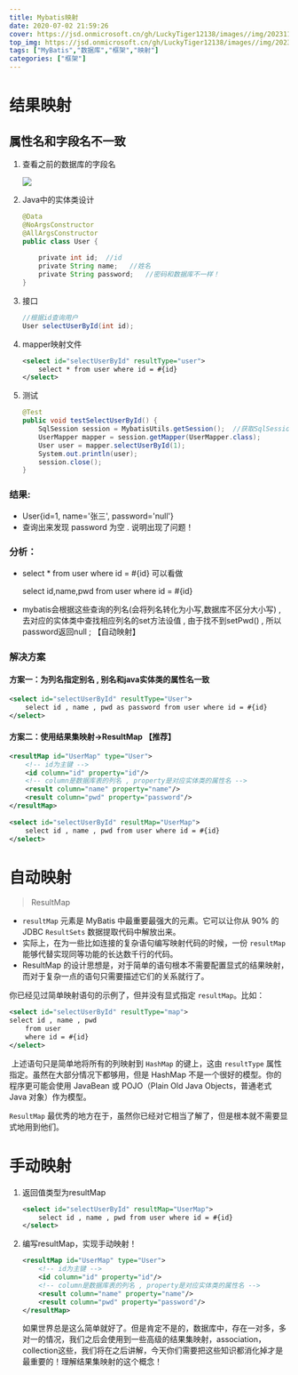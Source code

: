 ```yaml
---
title: Mybatis映射
date: 2020-07-02 21:59:26
cover: https://jsd.onmicrosoft.cn/gh/LuckyTiger12138/images//img/202311111908021.png
top_img: https://jsd.onmicrosoft.cn/gh/LuckyTiger12138/images//img/202311101346217.webp
tags: ["MyBatis","数据库","框架","映射"]
categories: ["框架"]
---
```


# 结果映射

## 属性名和字段名不一致

1. 查看之前的数据库的字段名

   ![](https://jsd.onmicrosoft.cn/gh/LuckyTiger12138/images/img/20200702232104.jpg)

2. Java中的实体类设计

   ```java
   @Data
   @NoArgsConstructor
   @AllArgsConstructor
   public class User {
    
       private int id;  //id
       private String name;   //姓名
       private String password;   //密码和数据库不一样！
   }
   ```

3. 接口

   ```java
   //根据id查询用户
   User selectUserById(int id);
   ```

4. mapper映射文件

   ```xml
   <select id="selectUserById" resultType="user">
       select * from user where id = #{id}
   </select>
   ```

   

5. 测试

   ```java
   @Test
   public void testSelectUserById() {
       SqlSession session = MybatisUtils.getSession();  //获取SqlSession连接
       UserMapper mapper = session.getMapper(UserMapper.class);
       User user = mapper.selectUserById(1);
       System.out.println(user);
       session.close();
   }
   ```

### **结果:**

- User{id=1, name='张三', password='null'}
- 查询出来发现 password 为空 . 说明出现了问题！

### **分析：**

- select * from user where id = #{id} 可以看做

  select  id,name,pwd  from user where id = #{id}

- mybatis会根据这些查询的列名(会将列名转化为小写,数据库不区分大小写) , 去对应的实体类中查找相应列名的set方法设值 , 由于找不到setPwd() , 所以password返回null ; 【自动映射】

### 解决方案

#### 方案一：为列名指定别名 , 别名和java实体类的属性名一致 

```xml
<select id="selectUserById" resultType="User">
    select id , name , pwd as password from user where id = #{id}
</select>
```

#### 方案二：使用结果集映射->ResultMap 【推荐】

```xml
<resultMap id="UserMap" type="User">
    <!-- id为主键 -->
    <id column="id" property="id"/>
    <!-- column是数据库表的列名 , property是对应实体类的属性名 -->
    <result column="name" property="name"/>
    <result column="pwd" property="password"/>
</resultMap>
 
<select id="selectUserById" resultMap="UserMap">
    select id , name , pwd from user where id = #{id}
</select>
```

# 自动映射

> ResultMap

- `resultMap` 元素是 MyBatis 中最重要最强大的元素。它可以让你从 90% 的 JDBC `ResultSets` 数据提取代码中解放出来。
- 实际上，在为一些比如连接的复杂语句编写映射代码的时候，一份 `resultMap` 能够代替实现同等功能的长达数千行的代码。
- ResultMap 的设计思想是，对于简单的语句根本不需要配置显式的结果映射，而对于复杂一点的语句只需要描述它们的关系就行了。

你已经见过简单映射语句的示例了，但并没有显式指定 `resultMap`。比如：

```xml
<select id="selectUserById" resultType="map">
select id , name , pwd
    from user
    where id = #{id}
</select>
```

​		上述语句只是简单地将所有的列映射到 `HashMap` 的键上，这由 `resultType` 属性指定。虽然在大部分情况下都够用，但是 HashMap 不是一个很好的模型。你的程序更可能会使用 JavaBean 或 POJO（Plain Old Java Objects，普通老式 Java 对象）作为模型。

`ResultMap` 最优秀的地方在于，虽然你已经对它相当了解了，但是根本就不需要显式地用到他们。

# 手动映射

1. 返回值类型为resultMap

   ```xml
   <select id="selectUserById" resultMap="UserMap">
       select id , name , pwd from user where id = #{id}
   </select>
   ```

2. 编写resultMap，实现手动映射！

   ```xml
   <resultMap id="UserMap" type="User">
       <!-- id为主键 -->
       <id column="id" property="id"/>
       <!-- column是数据库表的列名 , property是对应实体类的属性名 -->
       <result column="name" property="name"/>
       <result column="pwd" property="password"/>
   </resultMap>
   ```

   ​		如果世界总是这么简单就好了。但是肯定不是的，数据库中，存在一对多，多对一的情况，我们之后会使用到一些高级的结果集映射，association，collection这些，我们将在之后讲解，今天你们需要把这些知识都消化掉才是最重要的！理解结果集映射的这个概念！
